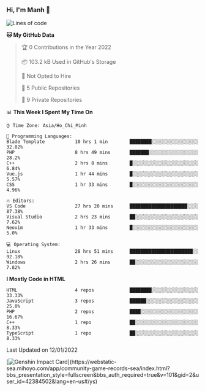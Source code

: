 ### Hi, I'm Manh 👋

<!--START_SECTION:waka-->
![Lines of code](https://img.shields.io/badge/From%20Hello%20World%20I%27ve%20Written-2%20Million%20lines%20of%20code-blue)

**🐱 My GitHub Data** 

> 🏆 0 Contributions in the Year 2022
 > 
> 📦 103.2 kB Used in GitHub's Storage 
 > 
> 🚫 Not Opted to Hire
 > 
> 📜 5 Public Repositories 
 > 
> 🔑 9 Private Repositories  
 > 
📊 **This Week I Spent My Time On** 

```text
⌚︎ Time Zone: Asia/Ho_Chi_Minh

💬 Programming Languages: 
Blade Template           10 hrs 1 min        ████████░░░░░░░░░░░░░░░░░   32.02% 
PHP                      8 hrs 49 mins       ███████░░░░░░░░░░░░░░░░░░   28.2% 
C++                      2 hrs 8 mins        █░░░░░░░░░░░░░░░░░░░░░░░░   6.84% 
Vue.js                   1 hr 44 mins        █░░░░░░░░░░░░░░░░░░░░░░░░   5.57% 
CSS                      1 hr 33 mins        █░░░░░░░░░░░░░░░░░░░░░░░░   4.96%

🔥 Editors: 
VS Code                  27 hrs 20 mins      █████████████████████░░░░   87.38% 
Visual Studio            2 hrs 23 mins       ██░░░░░░░░░░░░░░░░░░░░░░░   7.62% 
Neovim                   1 hr 33 mins        █░░░░░░░░░░░░░░░░░░░░░░░░   5.0%

💻 Operating System: 
Linux                    28 hrs 51 mins      ███████████████████████░░   92.18% 
Windows                  2 hrs 26 mins       ██░░░░░░░░░░░░░░░░░░░░░░░   7.82%

```

**I Mostly Code in HTML** 

```text
HTML                     4 repos             ████████░░░░░░░░░░░░░░░░░   33.33% 
JavaScript               3 repos             ██████░░░░░░░░░░░░░░░░░░░   25.0% 
PHP                      2 repos             ████░░░░░░░░░░░░░░░░░░░░░   16.67% 
C++                      1 repo              ██░░░░░░░░░░░░░░░░░░░░░░░   8.33% 
TypeScript               1 repo              ██░░░░░░░░░░░░░░░░░░░░░░░   8.33%

```



 Last Updated on 12/01/2022
<!--END_SECTION:waka-->

[![Genshin Impact Card](https://api.mn07.xyz/genshin/card/42384502?)](https://webstatic-sea.mihoyo.com/app/community-game-records-sea/index.html?bbs_presentation_style=fullscreen&bbs_auth_required=true&v=101&gid=2&user_id=42384502&lang=en-us#/ys)
